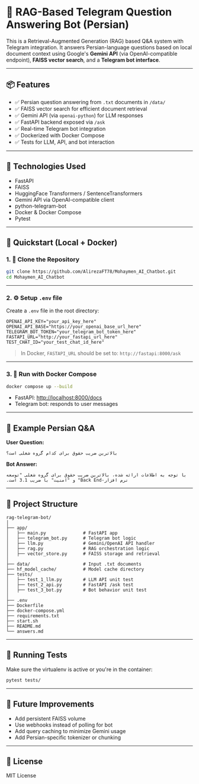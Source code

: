 # 🧠 RAG-Based Telegram Question Answering Bot (Persian)

This is a Retrieval-Augmented Generation (RAG) based Q&A system with Telegram integration. It answers Persian-language questions based on local document context using Google's **Gemini API** (via OpenAI-compatible endpoint), **FAISS vector search**, and a **Telegram bot interface**.

---

## 📦 Features

- ✅ Persian question answering from `.txt` documents in `/data/`
- ✅ FAISS vector search for efficient document retrieval
- ✅ Gemini API (via `openai-python`) for LLM responses
- ✅ FastAPI backend exposed via `/ask`
- ✅ Real-time Telegram bot integration
- ✅ Dockerized with Docker Compose
- ✅ Tests for LLM, API, and bot interaction

---

## 🧰 Technologies Used

- FastAPI
- FAISS
- HuggingFace Transformers / SentenceTransformers
- Gemini API via OpenAI-compatible client
- python-telegram-bot
- Docker & Docker Compose
- Pytest

---

## 🚀 Quickstart (Local + Docker)

### 1. 📁 Clone the Repository

```bash
git clone https://github.com/AlirezaFT78/Mohaymen_AI_Chatbot.git
cd Mohaymen_AI_Chatbot
```

---

### 2. ⚙️ Setup `.env` file

Create a `.env` file in the root directory:

```env
OPENAI_API_KEY="your_api_key_here"
OPENAI_API_BASE="https://your_openai_base_url_here"
TELEGRAM_BOT_TOKEN="your_telegram_bot_token_here"
FASTAPI_URL="http://your_fastapi_url_here"
TEST_CHAT_ID="your_test_chat_id_here" 
```

> In Docker, `FASTAPI_URL` should be set to: `http://fastapi:8000/ask`

---

### 3. 🐳 Run with Docker Compose

```bash
docker compose up --build
```

- FastAPI: [http://localhost:8000/docs](http://localhost:8000/docs)
- Telegram bot: responds to user messages

---

## 🧪 Example Persian Q&A

**User Question:**

```
بالاترین ضریب حقوق برای کدام گروه شغلی است؟
```

**Bot Answer:**

```
‫با توجه به اطلاعات ارائه شده، بالاترین ضریب حقوق برای گروه شغلی "توسعه نرم افزار-Back End" و "امنیت" با ضریب 3.1 است.
```

---

## 📁 Project Structure

```
rag-telegram-bot/
│
├── app/
│   ├── main.py              # FastAPI app
│   ├── telegram_bot.py      # Telegram bot logic
│   ├── llm.py               # Gemini/OpenAI API handler
│   ├── rag.py               # RAG orchestration logic
│   ├── vector_store.py      # FAISS storage and retrieval
│
├── data/                    # Input .txt documents
├── hf_model_cache/          # Model cache directory
├── tests/
│   ├── test_1_llm.py        # LLM API unit test
│   ├── test_2_api.py        # FastAPI /ask test
│   ├── test_3_bot.py        # Bot behavior unit test
│
├── .env
├── Dockerfile
├── docker-compose.yml
├── requirements.txt
├── start.sh
├── README.md
└── answers.md
```

---

## 🧪 Running Tests

Make sure the virtualenv is active or you're in the container:

```bash
pytest tests/
```

---

## 📌 Future Improvements

- Add persistent FAISS volume
- Use webhooks instead of polling for bot
- Add query caching to minimize Gemini usage
- Add Persian-specific tokenizer or chunking

---

## 📃 License

MIT License
